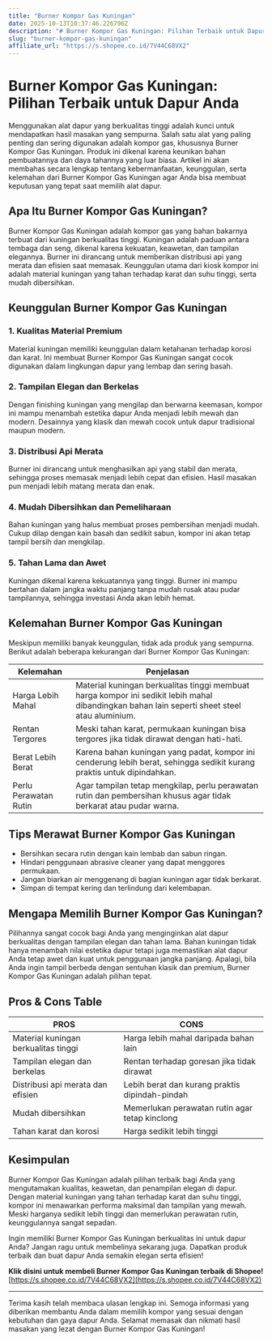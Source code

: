 ```yaml
---
title: "Burner Kompor Gas Kuningan"
date: 2025-10-13T10:37:46.226796Z
description: "# Burner Kompor Gas Kuningan: Pilihan Terbaik untuk Dapur Anda..."
slug: "burner-kompor-gas-kuningan"
affiliate_url: "https://s.shopee.co.id/7V44C68VX2"
---
```

# Burner Kompor Gas Kuningan: Pilihan Terbaik untuk Dapur Anda

Menggunakan alat dapur yang berkualitas tinggi adalah kunci untuk mendapatkan hasil masakan yang sempurna. Salah satu alat yang paling penting dan sering digunakan adalah kompor gas, khususnya Burner Kompor Gas Kuningan. Produk ini dikenal karena keunikan bahan pembuatannya dan daya tahannya yang luar biasa. Artikel ini akan membahas secara lengkap tentang kebermanfaatan, keunggulan, serta kelemahan dari Burner Kompor Gas Kuningan agar Anda bisa membuat keputusan yang tepat saat memilih alat dapur.

## Apa Itu Burner Kompor Gas Kuningan?

Burner Kompor Gas Kuningan adalah kompor gas yang bahan bakarnya terbuat dari kuningan berkualitas tinggi. Kuningan adalah paduan antara tembaga dan seng, dikenal karena kekuatan, keawetan, dan tampilan elegannya. Burner ini dirancang untuk memberikan distribusi api yang merata dan efisien saat memasak. Keunggulan utama dari kiosk kompor ini adalah material kuningan yang tahan terhadap karat dan suhu tinggi, serta mudah dibersihkan.

## Keunggulan Burner Kompor Gas Kuningan

### 1. Kualitas Material Premium

Material kuningan memiliki keunggulan dalam ketahanan terhadap korosi dan karat. Ini membuat Burner Kompor Gas Kuningan sangat cocok digunakan dalam lingkungan dapur yang lembap dan sering basah.

### 2. Tampilan Elegan dan Berkelas

Dengan finishing kuningan yang mengilap dan berwarna keemasan, kompor ini mampu menambah estetika dapur Anda menjadi lebih mewah dan modern. Desainnya yang klasik dan mewah cocok untuk dapur tradisional maupun modern.

### 3. Distribusi Api Merata

Burner ini dirancang untuk menghasilkan api yang stabil dan merata, sehingga proses memasak menjadi lebih cepat dan efisien. Hasil masakan pun menjadi lebih matang merata dan enak.

### 4. Mudah Dibersihkan dan Pemeliharaan

Bahan kuningan yang halus membuat proses pembersihan menjadi mudah. Cukup dilap dengan kain basah dan sedikit sabun, kompor ini akan tetap tampil bersih dan mengkilap.

### 5. Tahan Lama dan Awet

Kuningan dikenal karena kekuatannya yang tinggi. Burner ini mampu bertahan dalam jangka waktu panjang tanpa mudah rusak atau pudar tampilannya, sehingga investasi Anda akan lebih hemat.

## Kelemahan Burner Kompor Gas Kuningan

Meskipun memiliki banyak keunggulan, tidak ada produk yang sempurna. Berikut adalah beberapa kekurangan dari Burner Kompor Gas Kuningan:

| Kelemahan | Penjelasan |
| --------- | ----------- |
| Harga Lebih Mahal | Material kuningan berkualitas tinggi membuat harga kompor ini sedikit lebih mahal dibandingkan bahan lain seperti sheet steel atau aluminium. |
| Rentan Tergores | Meski tahan karat, permukaan kuningan bisa tergores jika tidak dirawat dengan hati-hati. |
| Berat Lebih Berat | Karena bahan kuningan yang padat, kompor ini cenderung lebih berat, sehingga sedikit kurang praktis untuk dipindahkan. |
| Perlu Perawatan Rutin | Agar tampilan tetap mengkilap, perlu perawatan rutin dan pembersihan khusus agar tidak berkarat atau pudar warna. |

## Tips Merawat Burner Kompor Gas Kuningan

- Bersihkan secara rutin dengan kain lembab dan sabun ringan.
- Hindari penggunaan abrasive cleaner yang dapat menggores permukaan.
- Jangan biarkan air menggenang di bagian kuningan agar tidak berkarat.
- Simpan di tempat kering dan terlindung dari kelembapan.

## Mengapa Memilih Burner Kompor Gas Kuningan?

Pilihannya sangat cocok bagi Anda yang menginginkan alat dapur berkualitas dengan tampilan elegan dan tahan lama. Bahan kuningan tidak hanya menambah nilai estetika dapur tetapi juga memastikan alat dapur Anda tetap awet dan kuat untuk penggunaan jangka panjang. Apalagi, bila Anda ingin tampil berbeda dengan sentuhan klasik dan premium, Burner Kompor Gas Kuningan adalah pilihan tepat.

## Pros & Cons Table

| PROS | CONS |
| ----------- | ------------ |
| Material kuningan berkualitas tinggi | Harga lebih mahal daripada bahan lain |
| Tampilan elegan dan berkelas | Rentan terhadap goresan jika tidak dirawat |
| Distribusi api merata dan efisien | Lebih berat dan kurang praktis dipindah-pindah |
| Mudah dibersihkan | Memerlukan perawatan rutin agar tetap kinclong |
| Tahan karat dan korosi | Harga sedikit lebih tinggi |

## Kesimpulan

Burner Kompor Gas Kuningan adalah pilihan terbaik bagi Anda yang mengutamakan kualitas, keawetan, dan penampilan elegan di dapur. Dengan material kuningan yang tahan terhadap karat dan suhu tinggi, kompor ini menawarkan performa maksimal dan tampilan yang mewah. Meski harganya sedikit lebih tinggi dan memerlukan perawatan rutin, keunggulannya sangat sepadan.

Ingin memiliki Burner Kompor Gas Kuningan berkualitas ini untuk dapur Anda? Jangan ragu untuk membelinya sekarang juga. Dapatkan produk terbaik dan buat dapur Anda semakin elegan serta efisien!

**Klik disini untuk membeli Burner Kompor Gas Kuningan terbaik di Shopee!** [https://s.shopee.co.id/7V44C68VX2](https://s.shopee.co.id/7V44C68VX2)

---

Terima kasih telah membaca ulasan lengkap ini. Semoga informasi yang diberikan membantu Anda dalam memilih kompor yang sesuai dengan kebutuhan dan gaya dapur Anda. Selamat memasak dan nikmati hasil masakan yang lezat dengan Burner Kompor Gas Kuningan!